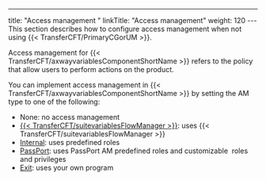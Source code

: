 ---
title: "Access management "
linkTitle: "Access management"
weight: 120
--- This section describes how to configure access management when not using {{< TransferCFT/PrimaryCGorUM  >}}.

Access management for {{< TransferCFT/axwayvariablesComponentShortName  >}} refers to the policy that allow users to perform actions on the product.

You can implement access management in {{< TransferCFT/axwayvariablesComponentShortName  >}} by setting the AM type to one of the following:

- None: no access management
- [{{< TransferCFT/suitevariablesFlowManager >}}](fm_access_management): uses {{< TransferCFT/suitevariablesFlowManager >}}
- [Internal](uconf_internal_am): uses predefined roles
- [PassPort](about_passport_am): uses PassPort AM predefined roles and customizable  roles and privileges
- [Exit](am_exits): uses your own program
